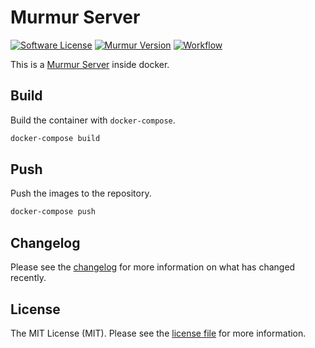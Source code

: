 # Murmur Server

[![Software License][ico-license]](LICENSE.md)
[![Murmur Version][ico-version]](https://wiki.mumble.info/wiki/Main_Page)
[![Workflow][ico-workflow]](https://github.com/mhilker/murmur/actions)

This is a [Murmur Server](https://wiki.mumble.info/wiki/Main_Page) inside docker.

## Build

Build the container with `docker-compose`.

```bash
docker-compose build
```

## Push

Push the images to the repository.

```bash
docker-compose push
```

## Changelog

Please see the [changelog](CHANGELOG.md) for more information on what has changed recently.

## License

The MIT License (MIT). Please see the [license file](LICENSE.md) for more information.

[ico-license]: https://img.shields.io/badge/license-MIT-brightgreen.svg?style=flat-square
[ico-version]: https://img.shields.io/badge/murmur-1.3.0-brightgreen.svg?style=flat-square
[ico-workflow]: https://img.shields.io/github/workflow/status/mhilker/commander/Build?style=flat-square
